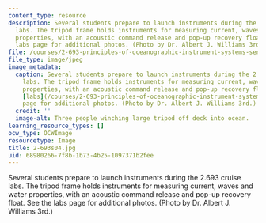 ```yaml
---
content_type: resource
description: Several students prepare to launch instruments during the 2.693 cruise
  labs. The tripod frame holds instruments for measuring current, waves and water
  properties, with an acoustic command release and pop-up recovery float. See the
  labs page for additional photos. (Photo by Dr. Albert J. Williams 3rd.)
file: /courses/2-693-principles-of-oceanographic-instrument-systems-sensors-and-measurements-13-998-spring-2004/689802667f8b1b734b251097371b2fee_2-693s04.jpg
file_type: image/jpeg
image_metadata:
  caption: Several students prepare to launch instruments during the 2.693 cruise
    labs. The tripod frame holds instruments for measuring current, waves and water
    properties, with an acoustic command release and pop-up recovery float. See the
    [labs](/courses/2-693-principles-of-oceanographic-instrument-systems-sensors-and-measurements-13-998-spring-2004/pages/labs)
    page for additional photos. (Photo by Dr. Albert J. Williams 3rd.)
  credit: ''
  image-alt: Three people winching large tripod off deck into ocean.
learning_resource_types: []
ocw_type: OCWImage
resourcetype: Image
title: 2-693s04.jpg
uid: 68980266-7f8b-1b73-4b25-1097371b2fee
---
```

Several students prepare to launch instruments during the 2.693 cruise labs. The tripod frame holds instruments for measuring current, waves and water properties, with an acoustic command release and pop-up recovery float. See the labs page for additional photos. (Photo by Dr. Albert J. Williams 3rd.)

